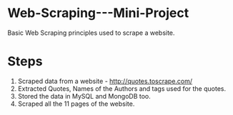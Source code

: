 # Web-Scraping---Mini-Project
Basic Web Scraping principles used to scrape a website.
# Steps
1. Scraped data from a website - http://quotes.toscrape.com/
2. Extracted Quotes, Names of the Authors and tags used for the quotes.
3. Stored the data in MySQL and MongoDB too.
4. Scraped all the 11 pages of the website.
 
